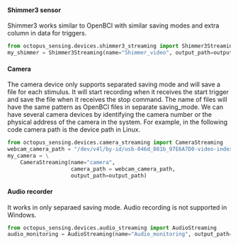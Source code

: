 
#### Shimmer3 sensor
Shimmer3 works similar to OpenBCI with similar saving modes and extra column in data for triggers.
```python
from octopus_sensing.devices.shimmer3_streaming import Shimmer3Streaming
my_shimmer = Shimmer3Streaming(name="Shimmer_video", output_path=output_path)
```
#### Camera
The camera device only supports separated saving mode and will save a file for each stimulus. It will start recording when it receives the start trigger and save the file when it receives the stop command. The name of files will have the same pattern as OpenBCI files in separate saving_mode.
We can have several camera devices by identifying the camera number or the physical address of the camera in the system. For example, in the following code camera path is the device path in Linux.

```python
from octopus_sensing.devices.camera_streaming import CameraStreaming
webcam_camera_path = "/dev/v4l/by-id/usb-046d_081b_97E6A7D0-video-index0"
my_camera = \
    CameraStreaming(name="camera",
                    camera_path = webcam_camera_path,
                    output_path=output_path)
```
#### Audio recorder
It works in only separaed saving mode. Audio recording is not supported in Windows.
```python
from octopus_sensing.devices.audio_streaming import AudioStreaming
audio_monitoring = AudioStreaming(name="Audio_monitoring", output_path=output_path)
```
